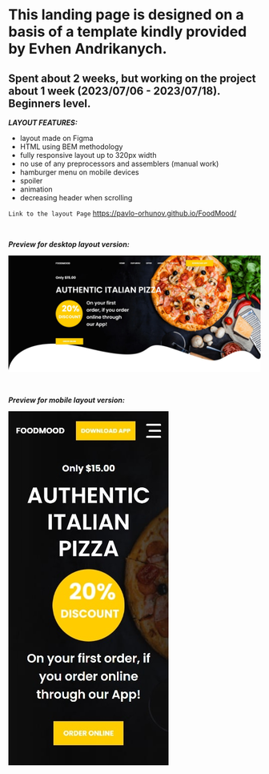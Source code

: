 # This landing page is designed on a basis of a template kindly provided by Evhen Andrikanych. <br>

## Spent about 2 weeks, but working on the project about 1 week (2023/07/06 - 2023/07/18). Beginners level. <br>

**_LAYOUT FEATURES:_**

- layout made on Figma
- HTML using BEM methodology
- fully responsive layout up to 320px width
- no use of any preprocessors and assemblers (manual work)
- hamburger menu on mobile devices
- spoiler
- animation
- decreasing header when scrolling

`Link to the layout Page`
https://pavlo-orhunov.github.io/FoodMood/

<br>

**_Preview for desktop layout version:_**

![Desktop version preview](https://github.com/Pavlo-Orhunov/FoodMood/blob/master/img/desktop.jpg "Desktop version preview")

<br>

**_Preview for mobile layout version:_**

![Mobile version preview](https://github.com/Pavlo-Orhunov/FoodMood/blob/master/img/mobile.jpg "Mobile version preview")
